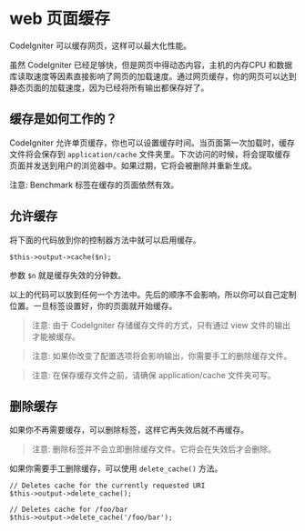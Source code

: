 # web 页面缓存

CodeIgniter 可以缓存网页，这样可以最大化性能。

虽然 CodeIgniter 已经足够快，但是网页中得动态内容，主机的内存CPU 和数据库读取速度等因素直接影响了网页的加载速度。通过网页缓存，你的网页可以达到静态页面的加载速度，因为已经将所有输出都保存好了。

## 缓存是如何工作的？

CodeIgniter 允许单页缓存，你也可以设置缓存时间。当页面第一次加载时，缓存文件将会保存到 `application/cache` 文件夹里。下次访问的时候，将会提取缓存页面并发送到用户的浏览器中。如果过期，它将会被删除并重新生成。

注意: Benchmark 标签在缓存的页面依然有效。

## 允许缓存

将下面的代码放到你的控制器方法中就可以启用缓存。

	$this->output->cache($n);

参数 `$n` 就是缓存失效的分钟数。

以上的代码可以放到任何一个方法中。先后的顺序不会影响，所以你可以自己定制位置。一旦标签设置好，你的页面就开始缓存。

> 注意: 由于 CodeIgniter 存储缓存文件的方式，只有通过 view 文件的输出才能被缓存。

> 注意: 如果你改变了配置选项将会影响输出，你需要手工的删除缓存文件。

> 注意: 在保存缓存文件之前，请确保 application/cache 文件夹可写。

## 删除缓存

如果你不再需要缓存，可以删除标签，这样它再失效后就不再缓存。

> 注意: 删除标签并不会立即删除缓存文件。它将会在失效后才会删除。

如果你需要手工删除缓存，可以使用 `delete_cache()` 方法。

	// Deletes cache for the currently requested URI
	$this->output->delete_cache();

	// Deletes cache for /foo/bar
	$this->output->delete_cache('/foo/bar');
